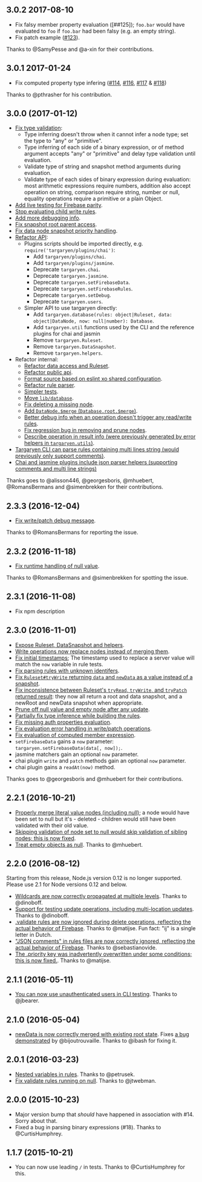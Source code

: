 ## 3.0.2 2017-08-10

- Fix falsy member property evaluation ([##125]); `foo.bar` would have evaluated to `foo` if `foo.bar` had been falsy (e.g. an empty string).
- Fix patch example ([#123]).

Thanks to @SamyPesse and @a-xin for their contributions.

[#125]: https://github.com/goldibex/targaryen/issues/125
[#123]: https://github.com/goldibex/targaryen/pull/123

## 3.0.1 2017-01-24

- Fix computed property type infering ([#114], [#116], [#117] & [#118])

Thanks to @pthrasher for his contribution.

[#114]: https://github.com/goldibex/targaryen/pull/114
[#116]: https://github.com/goldibex/targaryen/pull/116
[#117]: https://github.com/goldibex/targaryen/pull/117
[#118]: https://github.com/goldibex/targaryen/pull/118

## 3.0.0 (2017-01-12)

- [Fix type validation](https://github.com/goldibex/targaryen/issues/62):
    * Type inferring doesn't throw when it cannot infer a node type; set the type to "any" or "primitive".
    * Type inferring of each side of a binary expression, or of method argument accepts "any" or "primitive" and delay type validation until evaluation.
    * Validate type of string and snapshot method arguments during evaluation.
    * Validate type of each sides of binary expression during evaluation: most arithmetic expressions require numbers, addition also accept operation on string, comparison require string, number or null, equality operations require a primitive or a plain Object.
- [Add live testing for Firebase parity](https://github.com/goldibex/targaryen/pull/63).
- [Stop evaluating child write rules](https://github.com/goldibex/targaryen/issues/73).
- [Add more debugging info](https://github.com/goldibex/targaryen/pull/83).
- [Fix snapshot root parent access](https://github.com/goldibex/targaryen/pull/97).
- [Fix data node snapshot priority handling](https://github.com/goldibex/targaryen/pull/96).
- [Refactor API](https://github.com/goldibex/targaryen/pull/80):
    + Plugins scripts should be imported directly, e.g. `require('targaryen/plugins/chai')`:
        * Add `targaryen/plugins/chai`.
        * Add `targaryen/plugins/jasmine`.
        * Deprecate `targaryen.chai`.
        * Deprecate `targaryen.jasmine`.
        * Deprecate `targaryen.setFirebaseData`.
        * Deprecate `targaryen.setFirebaseRules`.
        * Deprecate `targaryen.setDebug`.
        * Deprecate `targaryen.users`.
    + Simpler API to use targaryen directly:
        * Add `targaryen.database(rules: object|Ruleset, data: object|DataNode, now: null|number): Database`.
        * Add `targaryen.util` functions used by the CLI and the reference plugins for chai and jasmin
        * Remove `targaryen.Ruleset`.
        * Remove `targaryen.DataSnapshot`.
        * Remove `targaryen.helpers`.
- Refactor internal:
    * [Refactor data access and Ruleset](https://github.com/goldibex/targaryen/pull/72).
    * [Refactor public api](https://github.com/goldibex/targaryen/pull/80).
    * [Format source based on eslint xo shared configuration](https://github.com/goldibex/targaryen/pull/81).
    * [Refactor rule parser](https://github.com/goldibex/targaryen/pull/91).
    * [Simpler tests](https://github.com/goldibex/targaryen/pull/94).
    * [Move `lib/database`](https://github.com/goldibex/targaryen/pull/98).
    * [Fix deleting a missing node](https://github.com/goldibex/targaryen/pull/103).
    * [Add `DataNode.$merge` (`Database.root.$merge`)](https://github.com/goldibex/targaryen/pull/104).
    * [Better debug info when an operation doesn't trigger any read/write rules](https://github.com/goldibex/targaryen/pull/107).
    * [Fix regression bug in removing and prune nodes](https://github.com/goldibex/targaryen/pull/109).
    * [Describe operation in result info (were previously generated by error helpers in `targaryen.utils`)](https://github.com/goldibex/targaryen/pull/110).
- [Targaryen CLI can parse rules containing multi lines string (would previously only support comments)](https://github.com/goldibex/targaryen/pull/111).
- [Chai and jasmine plugins include json parser helpers (supporting comments and multi line strings)](https://github.com/goldibex/targaryen/pull/112)

Thanks goes to @alisson446, @georgesboris, @mhuebert, @RomansBermans and @simenbrekken for their contributions.

## 2.3.3 (2016-12-04)

- [Fix write/patch debug message](https://github.com/goldibex/targaryen/pull/93).

Thanks to @RomansBermans for reporting the issue.

## 2.3.2 (2016-11-18)

- [Fix runtime handling of null value](https://github.com/goldibex/targaryen/issues/86).

Thanks to @RomansBermans and @simenbrekken for spotting the issue.

## 2.3.1 (2016-11-08)

- Fix npm description

## 2.3.0 (2016-11-01)

- [Expose Ruleset, DataSnapshot and helpers](https://github.com/goldibex/targaryen/pull/50).
- [Write operations now replace nodes instead of merging them](https://github.com/goldibex/targaryen/pull/52).
- [Fix initial timestamps](https://github.com/goldibex/targaryen/pull/41); The timestamp used to replace a server value will match the `now` variable in rule tests.
- [Fix parsing rules with unknown identifers](https://github.com/goldibex/targaryen/pull/55).
- [Fix `Ruleset#tryWrite` returning `data` and `newData` as a value instead of a snapshot](https://github.com/goldibex/targaryen/pull/59).
- [Fix inconsistence between Ruleset's `tryRead`, `tryWrite`, and `tryPatch` returned result](https://github.com/goldibex/targaryen/pull/59): they now all return a root and data snapshot, and a newRoot and newData snapshot when appropriate.
- [Prune off null value and empty node after any update](https://github.com/goldibex/targaryen/pull/56).
- [Partially fix type inference while building the rules](https://github.com/goldibex/targaryen/pull/57).
- [Fix missing auth properties evaluation](https://github.com/goldibex/targaryen/issues/60).
- [Fix evaluation error handling in write/patch operations](https://github.com/goldibex/targaryen/issues/61).
- [Fix evaluation of computed member expression](https://github.com/goldibex/targaryen/issues/75).
- `setFirebaseData` gains a `now` parameter: `targaryen.setFirebaseData(data[, now]);`.
- jasmine matchers gain an optional `now` parameter.
- chai plugin `write` and `patch` methods gain an optional `now` parameter.
- chai plugin gains a `readAt(now)` method.

Thanks goes to @georgesboris and @mhuebert for their contributions.

## 2.2.1 (2016-10-21)

- [Properly merge literal value nodes (including null)](https://github.com/goldibex/targaryen/pull/44);
  a node would have been set to null but it's - deleted - children would still have been validated with their old value.
- [Skipping validation of node set to null would skip validation of sibling nodes; this is now fixed](https://github.com/goldibex/targaryen/pull/48).
- [Treat empty objects as null](https://github.com/goldibex/targaryen/pull/51). Thanks to @mhuebert.

## 2.2.0 (2016-08-12)

Starting from this release, Node.js version 0.12 is no longer supported. Please use 2.1 for Node versions 0.12 and below.

- [Wildcards are now correctly propagated at multiple levels](https://github.com/goldibex/targaryen/pull/39). Thanks to @dinoboff.
- [Support for testing update operations, including multi-location updates](https://github.com/goldibex/targaryen/pull/37). Thanks to @dinoboff.
- [.validate rules are now ignored during delete operations, reflecting the actual behavior of Firebase](https://github.com/goldibex/targaryen/pull/36). Thanks to @matijse. Fun fact: "ij" is a single letter in Dutch.
- ["JSON comments" in rules files are now correctly ignored, reflecting the actual behavior of Firebase](https://github.com/goldibex/targaryen/pull/32). Thanks to @sebastianovide.
- [The .priority key was inadvertently overwritten under some conditions; this is now fixed.](https://github.com/goldibex/targaryen/pull/35). Thanks to @matijse.

## 2.1.1 (2016-05-11)

- [You can now use unauthenticated users in CLI testing](https://github.com/goldibex/targaryen/pull/28). Thanks to @jbearer.

## 2.1.0 (2016-05-04)

- [newData is now correctly merged with existing root state](https://github.com/goldibex/targaryen/pull/27). Fixes [a bug demonstrated](https://github.com/goldibex/targaryen/pull/25) by @bijoutrouvaille. Thanks to @ibash for fixing it.

## 2.0.1 (2016-03-23)

- [Nested variables in rules](https://github.com/goldibex/targaryen/pull/23). Thanks to @petrusek.
- [Fix validate rules running on null](https://github.com/goldibex/targaryen/pull/21). Thanks to @jtwebman.

## 2.0.0 (2015-10-23)

- Major version bump that _should_ have happened in association with #14.
Sorry about that.
- Fixed a bug in parsing binary expressions (#18). Thanks to @CurtisHumphrey.

## 1.1.7 (2015-10-21)

- You can now use leading `/` in tests. Thanks to @CurtisHumphrey for this.
